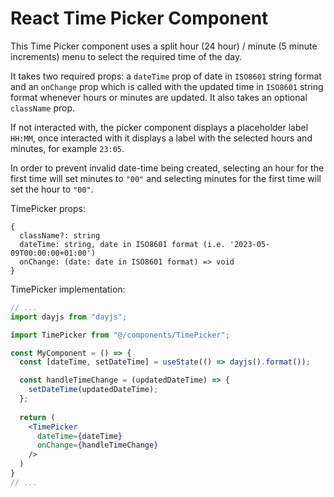 # React Time Picker Component

This Time Picker component uses a split hour (24 hour) / minute (5 minute increments) menu to select the required time of the day.

It takes two required props: a `dateTime` prop of date in `ISO8601` string format and an `onChange` prop which is called with the updated time in `ISO8601` string format whenever hours or minutes are updated. It also takes an optional `className` prop.

If not interacted with, the picker component displays a placeholder label `HH:MM`, once interacted with it displays a label with the selected hours and minutes, for example `23:05`.

In order to prevent invalid date-time being created, selecting an hour for the first time will set minutes to `"00"` and selecting minutes for the first time will set the hour to `"00"`.

TimePicker props:
```
{
  className?: string
  dateTime: string, date in ISO8601 format (i.e. '2023-05-09T00:00:00+01:00')
  onChange: (date: date in ISO8601 format) => void
}
```

TimePicker implementation:
```jsx
// ...
import dayjs from "dayjs";

import TimePicker from "@/components/TimePicker";

const MyComponent = () => {
  const [dateTime, setDateTime] = useState(() => dayjs().format());

  const handleTimeChange = (updatedDateTime) => {
    setDateTime(updatedDateTime);
  };
  
  return (
    <TimePicker
      dateTime={dateTime}
      onChange={handleTimeChange}
    />
  )
}
// ...
```


